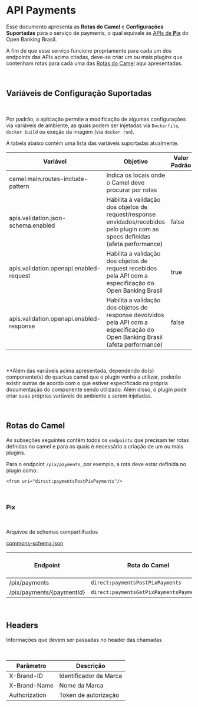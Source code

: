 # API Payments

Esse documento apresenta as **Rotas do Camel** e **Configurações Suportadas** para o serviço de payments, o qual equivale às [APIs de **Pix**](https://openbanking-brasil.github.io/areadesenvolvedor/#fase-3-apis-do-open-banking-brasil-api-pagamentos) do Open Banking Brasil.

A fim de que esse serviço funcione propriamente para cada um dos endpoints das APIs acima citadas, deve-se criar um ou mais plugins que contenham rotas para cada uma das [Rotas do Camel](#rotas-do-camel) aqui apresentadas.

&nbsp;

## Variáveis de Configuração Suportadas

&nbsp;

Por padrão, a aplicação permite a modificação de algumas configurações via variáveis de ambiente, as quais podem ser injetadas via `Dockerfile`, `docker build` ou exeção da imagem (via `docker run`). 

A tabela abaixo contém uma lista das variáveis suportadas atualmente.

| Variável                              | Objetivo                                                              | Valor Padrão |
|---------------------------------------|---------------------------------------------------------------------------------------------------------------------------------|--------------|
| camel.main.routes-include-pattern     | Indica os locais onde o Camel deve procurar por rotas                                                                           |              |
| apis.validation.json-schema.enabled   | Habilita a validação dos objetos de request/response envidados/recebidos pelo plugin com as specs definidas (afeta performance) | false        |
| apis.validation.openapi.enabled-request       | Habilita a validação dos objetos de request recebidos pela API com a especificação do Open Banking Brasil   | true         |
| apis.validation.openapi.enabled-response       | Habilita a validação dos objetos de response devolvidos pela API com a especificação do Open Banking Brasil (afeta performance)   | false         |

&nbsp;

**Além das variáveis acima apresentada, dependendo do(s) componente(s) do quarkus camel que o plugin venha a utilizar, poderão existir outras de acordo com o que estiver específicado na própria documentação do componente sendo utilizado. Além disso, o plugin pode criar suas próprias variáveis de ambiente a serem injetadas.

&nbsp;

## Rotas do Camel

As subseções seguintes contêm todos os `endpoints` que precisam ter rotas defnidas no camel e para os quais é necessário a criação de um ou mais plugins.

Para o endpoint `/pix/payments`, por exemplo, a rota deve estar definida no plugin como:
```
<from uri="direct:paymentsPostPixPayments"/>
```

&nbsp;

### Pix

&nbsp;

Arquivos de schemas compartilhados

[commons-schema.json](schemas/commons-schema.json)

| Endpoint                      | Rota do Camel                                 | Request JSON Schema                                                         | Response JSON Schema                                                          |
|-------------------------------|-----------------------------------------------|-----------------------------------------------------------------------------|-------------------------------------------------------------------------------|
| /pix/payments                 | ```direct:paymentsPostPixPayments```          | [request.json](schemas/paymentsPostPixPayments/request-schema.json)         | [response.json](schemas/paymentsPostPixPayments/response-schema.json)         |
| /pix/payments/\{paymentId\}   | ```direct:paymentsGetPixPaymentsPaymentId```  | [request.json](schemas/paymentsGetPixPaymentsPaymentId/request-schema.json) | [response.json](schemas/paymentsGetPixPaymentsPaymentId/response-schema.json) |

&nbsp;

## Headers

Informações que devem ser passadas no header das chamadas

&nbsp;

| Parâmetro                     | Descrição                                     |
|-------------------------------|-----------------------------------------------|
| X-Brand-ID                    | Identificador da Marca                        |
| X-Brand-Name                  | Nome da Marca                                 |
| Authorization                  | Token de autorização                                 |